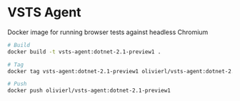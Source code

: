 # VSTS Agent

Docker image for running browser tests against headless Chromium

``` bash
# Build
docker build -t vsts-agent:dotnet-2.1-preview1 .

# Tag
docker tag vsts-agent:dotnet-2.1-preview1 olivierl/vsts-agent:dotnet-2.1-preview1

# Push
docker push olivierl/vsts-agent:dotnet-2.1-preview1
```